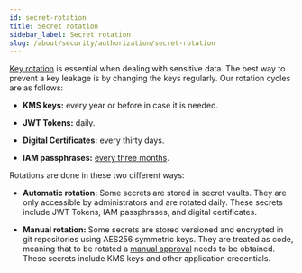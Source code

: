 ```yaml
---
id: secret-rotation
title: Secret rotation
sidebar_label: Secret rotation
slug: /about/security/authorization/secret-rotation
---
```


[Key rotation](/criteria/requirements/credentials/130)
is essential when dealing with sensitive data.
The best way to prevent a key leakage
is by changing the keys regularly.
Our rotation cycles are as follows:

- **KMS keys:** every year or before in case it is needed.

- **JWT Tokens:** daily.

- **Digital Certificates:** every thirty days.

- **IAM passphrases:** [every three months](/criteria/requirements/certificates/089).

Rotations are done in these two different ways:

- **Automatic rotation:**
Some secrets are stored in secret vaults.
They are only accessible by administrators
and are rotated daily.
These secrets include JWT Tokens,
IAM passphrases,
and digital certificates.

- **Manual rotation:**
Some secrets are stored versioned
and encrypted in git repositories
using AES256 symmetric keys.
They are treated as code,
meaning that to be rotated a
[manual approval](https://fluidattacks.com/about/security/#PR)
needs to be obtained.
These secrets include KMS keys
and other application credentials.
